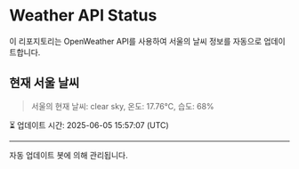 
# Weather API Status

이 리포지토리는 OpenWeather API를 사용하여 서울의 날씨 정보를 자동으로 업데이트합니다.

## 현재 서울 날씨
> 서울의 현재 날씨: clear sky, 온도: 17.76°C, 습도: 68%

⏳ 업데이트 시간: 2025-06-05 15:57:07 (UTC)

---
자동 업데이트 봇에 의해 관리됩니다.
